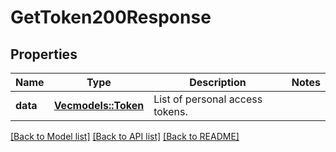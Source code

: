 # GetToken200Response

## Properties

Name | Type | Description | Notes
------------ | ------------- | ------------- | -------------
**data** | [**Vec<models::Token>**](Token.md) | List of personal access tokens. | 

[[Back to Model list]](../README.md#documentation-for-models) [[Back to API list]](../README.md#documentation-for-api-endpoints) [[Back to README]](../README.md)


